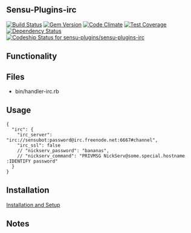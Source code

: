 ## Sensu-Plugins-irc

[![Build Status](https://travis-ci.org/sensu-plugins/sensu-plugins-irc.svg?branch=master)](https://travis-ci.org/sensu-plugins/sensu-plugins-irc)
[![Gem Version](https://badge.fury.io/rb/sensu-plugins-irc.svg)](http://badge.fury.io/rb/sensu-plugins-irc)
[![Code Climate](https://codeclimate.com/github/sensu-plugins/sensu-plugins-irc/badges/gpa.svg)](https://codeclimate.com/github/sensu-plugins/sensu-plugins-irc)
[![Test Coverage](https://codeclimate.com/github/sensu-plugins/sensu-plugins-irc/badges/coverage.svg)](https://codeclimate.com/github/sensu-plugins/sensu-plugins-irc)
[![Dependency Status](https://gemnasium.com/sensu-plugins/sensu-plugins-irc.svg)](https://gemnasium.com/sensu-plugins/sensu-plugins-irc)
[![Codeship Status for sensu-plugins/sensu-plugins-irc](https://codeship.com/projects/b54b1900-ea2d-0132-13b2-32dfa18a9fce/status?branch=master)](https://codeship.com/projects/83061)

## Functionality

## Files
 * bin/handler-irc.rb

## Usage
```
{
  "irc": {
    "irc_server": "irc://sensubot:password@irc.freenode.net:6667#channel",
    "irc_ssl": false
    // "nickserv_password": "bananas",
    // "nickserv_command": "PRIVMSG NickServ@some.special.hostname :IDENTIFY password"
  }
}
```
## Installation

[Installation and Setup](https://github.com/sensu-plugins/documentation/blob/master/user_docs/installation_instructions.md)

## Notes
